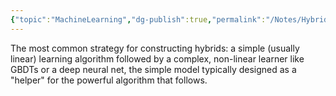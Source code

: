 ```yaml
---
{"topic":"MachineLearning","dg-publish":true,"permalink":"/Notes/Hybrid Models/","dgPassFrontmatter":true,"noteIcon":""}
---
```


The most common strategy for constructing hybrids: a simple (usually linear) learning algorithm followed by a complex, non-linear learner like GBDTs or a deep neural net, the simple model typically designed as a "helper" for the powerful algorithm that follows.